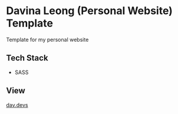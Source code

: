 # Davina Leong (Personal Website) Template

Template for my personal website

## Tech Stack
- SASS

## View
[dav.devs](https://davinaleong.github.io/proj-davdevs-2019/)
